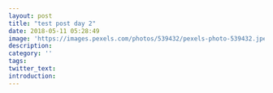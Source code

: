 ```yaml
---
layout: post
title: "test post day 2"
date: 2018-05-11 05:28:49
image: 'https://images.pexels.com/photos/539432/pexels-photo-539432.jpeg?auto=compress&cs=tinysrgb&h=750&w=1260'
description:
category: ''
tags:
twitter_text:
introduction:
---
```


